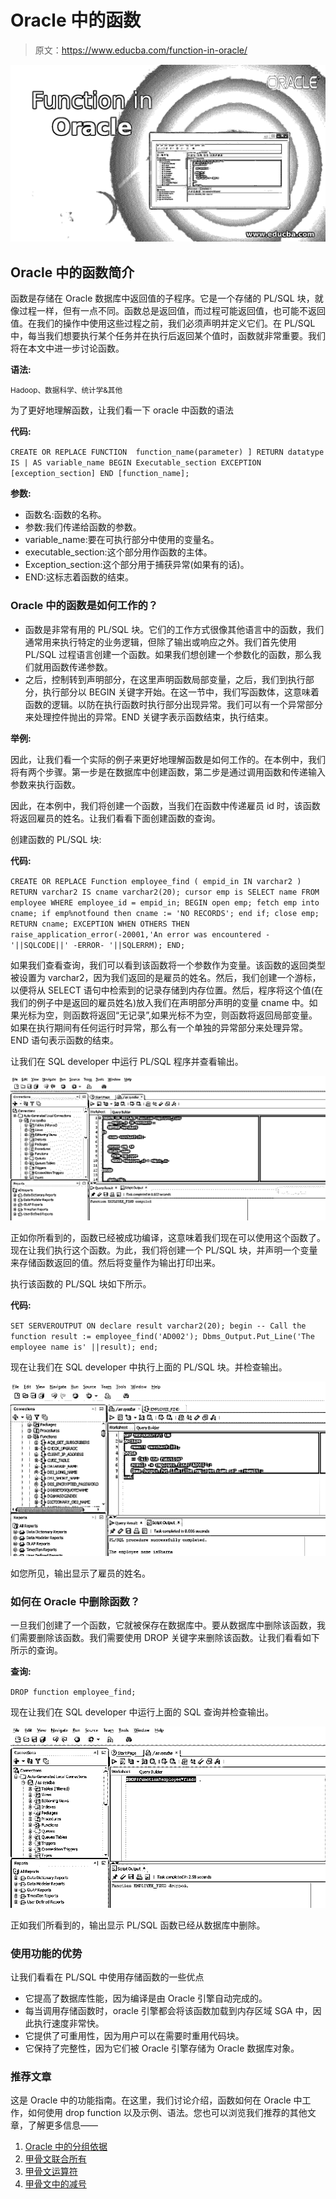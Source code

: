 # Oracle 中的函数

> 原文：<https://www.educba.com/function-in-oracle/>

![Function in Oracle](img/4885ef9ffde9c49accc2637168c4c3bc.png)



## Oracle 中的函数简介

函数是存储在 Oracle 数据库中返回值的子程序。它是一个存储的 PL/SQL 块，就像过程一样，但有一点不同。函数总是返回值，而过程可能返回值，也可能不返回值。在我们的操作中使用这些过程之前，我们必须声明并定义它们。在 PL/SQL 中，每当我们想要执行某个任务并在执行后返回某个值时，函数就非常重要。我们将在本文中进一步讨论函数。

**语法:**

<small>Hadoop、数据科学、统计学&其他</small>

为了更好地理解函数，让我们看一下 oracle 中函数的语法

**代码:**

`CREATE OR REPLACE FUNCTION  function_name(parameter) ] RETURN datatype
IS | AS
variable_name
BEGIN
Executable_section
EXCEPTION
[exception_section] END [function_name];`

**参数:**

*   函数名:函数的名称。
*   参数:我们传递给函数的参数。
*   variable_name:要在可执行部分中使用的变量名。
*   executable_section:这个部分用作函数的主体。
*   Exception_section:这个部分用于捕获异常(如果有的话)。
*   END:这标志着函数的结束。

### Oracle 中的函数是如何工作的？

*   函数是非常有用的 PL/SQL 块。它们的工作方式很像其他语言中的函数，我们通常用来执行特定的业务逻辑，但除了输出或响应之外。我们首先使用 PL/SQL 过程语言创建一个函数。如果我们想创建一个参数化的函数，那么我们就用函数传递参数。
*   之后，控制转到声明部分，在这里声明函数局部变量，之后，我们到执行部分，执行部分以 BEGIN 关键字开始。在这一节中，我们写函数体，这意味着函数的逻辑。以防在执行函数时执行部分出现异常。我们可以有一个异常部分来处理控件抛出的异常。END 关键字表示函数结束，执行结束。

**举例:**

因此，让我们看一个实际的例子来更好地理解函数是如何工作的。在本例中，我们将有两个步骤。第一步是在数据库中创建函数，第二步是通过调用函数和传递输入参数来执行函数。

因此，在本例中，我们将创建一个函数，当我们在函数中传递雇员 id 时，该函数将返回雇员的姓名。让我们看看下面创建函数的查询。

创建函数的 PL/SQL 块:

**代码:**

`CREATE OR REPLACE Function employee_find
( empid_in IN varchar2 )
RETURN varchar2
IS
cname varchar2(20);
cursor emp is
SELECT name
FROM employee
WHERE employee_id = empid_in;
BEGIN
open emp;
fetch emp into cname;
if emp%notfound then
cname := 'NO RECORDS';
end if;
close emp;
RETURN cname;
EXCEPTION
WHEN OTHERS THEN
raise_application_error(-20001,'An error was encountered - '||SQLCODE||' -ERROR- '||SQLERRM);
END;`

如果我们查看查询，我们可以看到该函数将一个参数作为变量。该函数的返回类型被设置为 varchar2，因为我们返回的是雇员的姓名。然后，我们创建一个游标，以便将从 SELECT 语句中检索到的记录存储到内存位置。然后，程序将这个值(在我们的例子中是返回的雇员姓名)放入我们在声明部分声明的变量 cname 中。如果光标为空，则函数将返回“无记录”,如果光标不为空，则函数将返回局部变量。如果在执行期间有任何运行时异常，那么有一个单独的异常部分来处理异常。END 语句表示函数的结束。

让我们在 SQL developer 中运行 PL/SQL 程序并查看输出。

![program in SQL developer](img/39ca0a38dd66dad8b26edf0223ff0b01.png)



正如你所看到的，函数已经被成功编译，这意味着我们现在可以使用这个函数了。现在让我们执行这个函数。为此，我们将创建一个 PL/SQL 块，并声明一个变量来存储函数返回的值。然后将变量作为输出打印出来。

执行该函数的 PL/SQL 块如下所示。

**代码:**

`SET SERVEROUTPUT ON
declare
result varchar2(20);
begin
-- Call the function
result := employee_find('AD002');
Dbms_Output.Put_Line('The employee name is' ||result);
end;`

现在让我们在 SQL developer 中执行上面的 PL/SQL 块。并检查输出。

![Function in Oracle - Execution](img/4efe8cbd380e94518184ed759851936e.png)



如您所见，输出显示了雇员的姓名。

### 如何在 Oracle 中删除函数？

一旦我们创建了一个函数，它就被保存在数据库中。要从数据库中删除该函数，我们需要删除该函数。我们需要使用 DROP 关键字来删除该函数。让我们看看如下所示的查询。

**查询:**

`DROP function employee_find;`

现在让我们在 SQL developer 中运行上面的 SQL 查询并检查输出。

![Drop Function ](img/a34b2151d0cee89845ff23874b360371.png)



正如我们所看到的，输出显示 PL/SQL 函数已经从数据库中删除。

### 使用功能的优势

让我们看看在 PL/SQL 中使用存储函数的一些优点

*   它提高了数据库性能，因为编译是由 Oracle 引擎自动完成的。
*   每当调用存储函数时，oracle 引擎都会将该函数加载到内存区域 SGA 中，因此执行速度非常快。
*   它提供了可重用性，因为用户可以在需要时重用代码块。
*   它保持了完整性，因为它们被 Oracle 引擎存储为 Oracle 数据库对象。

### 推荐文章

这是 Oracle 中的功能指南。在这里，我们讨论介绍，函数如何在 Oracle 中工作，如何使用 drop function 以及示例、语法。您也可以浏览我们推荐的其他文章，了解更多信息——

1.  [Oracle 中的分组依据](https://www.educba.com/group-by-in-oracle/)
2.  [甲骨文联合所有](https://www.educba.com/oracle-union-all/)
3.  [甲骨文运算符](https://www.educba.com/oracle-operators/)
4.  [甲骨文中的减号](https://www.educba.com/minus-in-oracle/)





